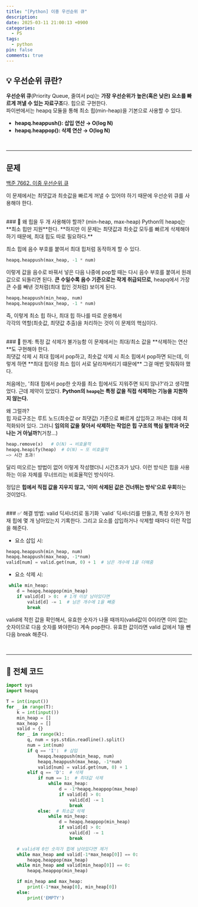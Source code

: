 ```yaml
---
title: "[Python] 이중 우선순위 큐"
description: 
date: 2025-03-11 21:00:13 +0900
categories:
  - PS
tags:
  - python
pin: false
comments: true
---
```

## 💡 우선순위 큐란?

**우선순위 큐**(Priority Queue, 줄여서 pq)는 **가장 우선순위가 높은(혹은 낮은) 요소를 빠르게 꺼낼 수 있는 자료구조**다. 힙으로 구현한다. <br/>
파이썬에서는 heapq 모듈을 통해 최소 힙(min-heap)을 기본으로 사용할 수 있다.

- **heapq.heappush(): 삽입 연산 → O(log N)**
- **heapq.heappop(): 삭제 연산 → O(log N)**

<br/>

---

## 문제

[백준 7662. 이중 우선순위 큐](https://www.acmicpc.net/problem/7662)

이 문제에서는 최댓값과 최솟값을 빠르게 꺼낼 수 있어야 하기 때문에 우선순위 큐를 사용해야 한다. 

<br/>
### 🤔 왜 힙을 두 개 사용해야 할까? (min-heap, max-heap)
Python의 heapq는 **최소 힙만 지원**한다. **하지만 이 문제는 최댓값과 최솟값 모두를 빠르게 삭제해야 하기 때문에, 최대 힙도 따로 필요하다.**

최소 힙에 음수 부호를 붙여서 최대 힙처럼 동작하게 할 수 있다.

```python
heapq.heappush(max_heap, -1 * num)
```

이렇게 값을 음수로 바꿔서 넣은 다음 나중에 pop할 때는 다시 음수 부호를 붙여서 원래 값으로 되돌리면 된다.
**큰 수일수록 음수 기준으로는 작게 취급되므로**, heapq에서 가장 큰 수를 빼낸 것처럼(최대 힙인 것처럼) 보이게 된다.


```python
heapq.heappush(min_heap, num)
heapq.heappush(max_heap, -1 * num)
```

즉, 이렇게 최소 힙 하나, 최대 힙 하나를 따로 운용해서<br/>
각각의 역할(최솟값, 최댓값 추출)을 처리하는 것이 이 문제의 핵심이다.


<br/>
### 🧨 한계: 특정 값 삭제가 불가능함
이 문제에서는 최대/최소 값을 **삭제하는 연산**도 구현해야 한다. <br/>
최댓값 삭제 시 최대 힙에서 pop하고, 최솟값 삭제 시 최소 힙에서 pop하면 되는데, 이렇게 하면 **최대 힙이랑 최소 힙이 서로 달라져버리기 떄문에** 그걸 매번 맞춰줘야 했다.

처음에는, '최대 힙에서 pop한 숫자를 최소 힙에서도 지워주면 되지 않나?'라고 생각했었다. 근데 제약이 있었다. **Python의 `heapq`는 특정 값을 직접 삭제하는 기능을 지원하지 않는다.**

왜 그럴까?<br/>
힙 자료구조는 루트 노드(최솟값 or 최댓값) 기준으로 빠르게 삽입하고 꺼내는 데에 최적화되어 있다. 그러니 **임의의 값을 찾아서 삭제하는 작업은 힙 구조의 핵심 철학과 어긋나는 거 아닐까?**(거창...)

```python
heap.remove(x)   # O(N) → 비효율적
heapq.heapify(heap)  # O(N) → 또 비효율적
—> 시간 초과!
```

달리 떠오르는 방법이 없어 이렇게 작성했더니 시간초과가 났다. 이런 방식은 힙을 사용하는 이유 자체를 무너뜨리는 비효율적인 방식이다. 

정답은 **힙에서 직접 값을 지우지 않고, '이미 삭제된 값은 건너뛰는 방식'으로 우회**하는 것이었다.


<br/>
### ✅ 해결 방법: valid 딕셔너리로 동기화
`valid` 딕셔너리를 만들고, 특정 숫자가 현재 힙에 몇 개 남아있는지 기록한다.
그리고 요소를 삽입하거나 삭제할 때마다 이런 작업을 해준다.

* 요소 삽입 시: 
```python
heapq.heappush(min_heap, num)
heapq.heappush(max_heap, -1*num)
valid[num] = valid.get(num, 0) + 1  # 남은 개수에 1을 더해줌
```

* 요소 삭제 시: 
```python
 while min_heap:
	d = heapq.heappop(min_heap)
	if valid[d] > 0:  # 1개 이상 남아있다면
		valid[d] -= 1  # 남은 개수에 1을 빼줌
		break
```

valid에 적힌 값을 확인해서, 유효한 숫자가 나올 때까지(valid값이 0이라면 이미 없는 숫자이므로 다음 숫자를 봐야한다) 계속 pop한다. 유효한 값이라면 valid 값에서 1을 뺀 다음 break 해준다.


<br/>

---


## 🧾 전체 코드

```python
import sys
import heapq

T = int(input())
for _ in range(T):
    k = int(input())
    min_heap = []
    max_heap = []
    valid = {}
    for _ in range(k):
        q, num = sys.stdin.readline().split()
        num = int(num)
        if q == 'I':  # 삽입
            heapq.heappush(min_heap, num)
            heapq.heappush(max_heap, -1*num)
            valid[num] = valid.get(num, 0) + 1
        elif q == 'D':  # 삭제
            if num == 1:  # 최대값 삭제
                while max_heap:
                    d = -1*heapq.heappop(max_heap)
                    if valid[d] > 0:
                        valid[d] -= 1
                        break
            else:  # 최소값 삭제
                while min_heap:
                    d = heapq.heappop(min_heap)
                    if valid[d] > 0:
                        valid[d] -= 1
                        break

    # valid에 0인 숫자가 힙에 남아있다면 제거
    while max_heap and valid[-1*max_heap[0]] == 0:
        heapq.heappop(max_heap)
    while min_heap and valid[min_heap[0]] == 0:
        heapq.heappop(min_heap)

    if min_heap and max_heap:
        print(-1*max_heap[0], min_heap[0])
    else:
        print('EMPTY')
```